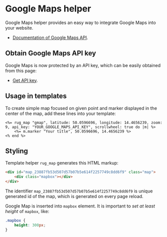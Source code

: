 # Google Maps helper

Google Maps helper provides an easy way to integrate Google Maps into your website.

- [Documentation of Google Maps API](https://developers.google.com/maps/documentation/javascript/tutorial).

## Obtain Google Maps API key

Google Maps is now protected by an API key, which can be easily obtained from this page:

- [Get API key](https://developers.google.com/maps/documentation/javascript/get-api-key).

## Usage in templates

To create simple map focused on given point and marker displayed in the center of
the map, add these lines into your template:

```erb
<%= rug_map "gmap", latitude: 50.0596696, longitude: 14.4656239, zoom: 9, api_key: "YOUR_GOOGLE_MAPS_API_KEY", scrollwheel: true do |m| %>
	<%= m.marker "Your title", 50.0596696, 14.4656239 %>
<% end %>
```

## Styling

Template helper `rug_map` generates this HTML markup:

```html
<div id="map_23887fb53d507d57b07b5e614f2257749c8dd6f9" class="map">
	<div class="mapbox"></div>
</div>
```

The identifier `map_23887fb53d507d57b07b5e614f2257749c8dd6f9` is unique generated id of the map, which is generated
on every page reload.

Google Map is inserted into `mapbox` element. It is important to *set at least height* of
`mapbox`, like:

```css
.mapbox {
	height: 300px;
}
```